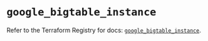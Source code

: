 # `google_bigtable_instance`

Refer to the Terraform Registry for docs: [`google_bigtable_instance`](https://registry.terraform.io/providers/hashicorp/google/5.34.0/docs/resources/bigtable_instance).
